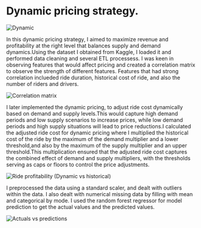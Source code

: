 # Dynamic pricing strategy.

![Dynamic](https://github.com/Kamuthuj/Dynamic-pricing/assets/121629618/e0bb5bfc-7f30-4c21-b198-d22fb4dbef5f)

In this dynamic pricing strategy, I aimed to maximize revenue and profitability  at the right level that balances supply and demand dynamics.Using the dataset I obtained from Kaggle, I loaded it and performed data cleaning and several ETL processess. I was keen in observing features that would affect pricing and created a correlation matrix to observe the strength of different features. Features that had strong correlation inclueded ride duration, historical cost of ride, and also the number of riders and drivers.

![Correlation matrix](https://github.com/Kamuthuj/Dynamic-pricing/assets/121629618/e10301d8-c9ff-4893-9b0e-bd53a0ec336a)


I later implemented the dynamic pricing, to adjust ride cost dynamically based on demand and supply levels.This would capture high demand periods and low supply scenarios to increase prices, while low demand periods and high supply situations will lead to price reductions.I calculated the adjusted ride cost for dynamic pricing where I multiplied the historical cost of the ride by the maximum of the demand multiplier and a lower threshold,and also by the maximum of the supply multiplier and an upper threshold.This multiplication ensured that the adjusted ride cost captures the combined effect of demand and supply multipliers, with the thresholds serving as caps or floors to control the price adjustments.

![Ride profitability (Dynamic vs historical)](https://github.com/Kamuthuj/Dynamic-pricing/assets/121629618/8257ed65-ed6a-4e50-9002-0db7cf441398)

I preprocessed the data using a standard scaler, and dealt with outliers within the data. I also dealt with numerical missing data by filling with mean and categorical by mode. I used the random forest regressor for model prediction to get the actual values and the predicted values.

![Actuals vs predictions](https://github.com/Kamuthuj/Dynamic-pricing/assets/121629618/ba2877e7-3c61-48f5-b81d-8e966cb2cb3d)
